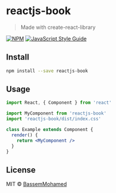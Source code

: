 # reactjs-book

> Made with create-react-library

[![NPM](https://img.shields.io/npm/v/reactjs-book.svg)](https://www.npmjs.com/package/reactjs-book) [![JavaScript Style Guide](https://img.shields.io/badge/code_style-standard-brightgreen.svg)](https://standardjs.com)

## Install

```bash
npm install --save reactjs-book
```

## Usage

```jsx
import React, { Component } from 'react'

import MyComponent from 'reactjs-book'
import 'reactjs-book/dist/index.css'

class Example extends Component {
  render() {
    return <MyComponent />
  }
}
```

## License

MIT © [BassemMohamed](https://github.com/BassemMohamed)
